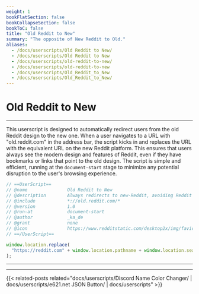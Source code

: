 ```yaml
---
weight: 1
bookFlatSection: false
bookCollapseSection: false
bookToC: false
title: "Old Reddit to New"
summary: "The opposite of New Reddit to Old."
aliases:
  - /docs/userscripts/Old Reddit to New/
  - /docs/userscripts/Old Reddit to New
  - /docs/userscripts/old-reddit-to-new/
  - /docs/userscripts/old-reddit-to-new
  - /docs/userscripts/Old_Reddit_to_New
  - /docs/userscripts/Old_Reddit_to_New/
---
```


<!--markdownlint-disable MD025 MD033 -->

# Old Reddit to New

---

This userscript is designed to automatically redirect users from the old Reddit design to the new one. When a user navigates to a URL with "old.reddit.com" in the address bar, the script kicks in and replaces the URL with the equivalent URL on the new Reddit platform. This ensures that users always see the modern design and features of Reddit, even if they have bookmarks or links that point to the old design. The script is simple and efficient, running at the `document-start` stage to minimize any potential disruption to the user's browsing experience.

```js
// ==UserScript==
// @name               Old Reddit to New
// @description        Always redirects to new-Reddit, avoiding Reddit's old design.
// @include            *://old.reddit.com/*
// @version            1.0
// @run-at             document-start
// @author             _ka_de
// @grant              none
// @icon               https://www.redditstatic.com/desktop2x/img/favicon/apple-icon-76x76.png
// ==/UserScript==

window.location.replace(
  "https://reddit.com" + window.location.pathname + window.location.search,
);
```

---

---

{{< related-posts related="docs/userscripts/Discord Name Color Changer/ | docs/userscripts/e621.net JSON Button/ | docs/userscripts" >}}
